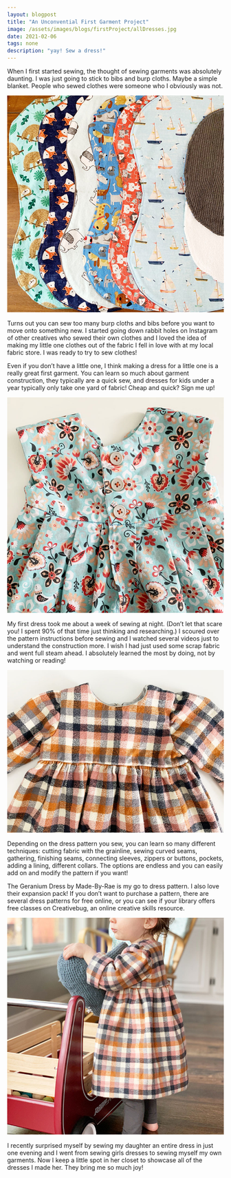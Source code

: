 ```yaml
---
layout: blogpost
title: "An Unconvential First Garment Project"
image: /assets/images/blogs/firstProject/allDresses.jpg
date: 2021-02-06
tags: none
description: "yay! Sew a dress!"
---
```


When I first started sewing, the thought of sewing garments was absolutely daunting. I was just going to stick to bibs and burp cloths. Maybe a simple blanket. People who sewed clothes were someone who I obviously was not.



<img src="/assets/images/blogs/firstProject/burpCloths.jpg" alt="burpCloths"/>



Turns out you can sew too many burp cloths and bibs before you want to move onto something new. I started going down rabbit holes on Instagram of other creatives who sewed their own clothes and I loved the idea of making my little one clothes out of the fabric I fell in love with at my local fabric store. I was ready to try to sew clothes!



Even if you don’t have a little one, I think making a dress for a little one is a really great first garment. You can learn so much about garment construction, they typically are a quick sew, and dresses for kids under a year typically only take one yard of fabric! Cheap and quick? Sign me up!



<img src="/assets/images/blogs/firstProject/firstDress.jpg" alt="firstDress"/>



My first dress took me about a week of sewing at night. (Don’t let that scare you! I spent 90% of that time just thinking and researching.) I scoured over the pattern instructions before sewing and I watched several videos just to understand the construction more. I wish I had just used some scrap fabric and went full steam ahead. I absolutely learned the most by doing, not by watching or reading!


<img src="/assets/images/blogs/firstProject/plaidDress.jpg" alt="plaidDress"/>



Depending on the dress pattern you sew, you can learn so many different techniques: cutting fabric with the grainline, sewing curved seams, gathering, finishing seams, connecting sleeves, zippers or buttons, pockets, adding a lining, different collars. The options are endless and you can easily add on and modify the pattern if you want!



The Geranium Dress by Made-By-Rae is my go to dress pattern. I also love their expansion pack! If you don’t want to purchase a pattern, there are several dress patterns for free online, or you can see if your library offers free classes on Creativebug, an online creative skills resource. 



<img src="/assets/images/blogs/firstProject/wearingDress.jpg" alt="wearingDress"/>


I recently surprised myself by sewing my daughter an entire dress in just one evening and I went from sewing girls dresses to sewing myself my own garments. Now I keep a little spot in her closet to showcase all of the dresses I made her. They bring me so much joy! 
